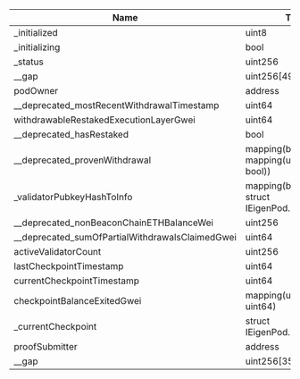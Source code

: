 | Name                                            | Type                                               | Slot | Offset | Bytes | Contract                                 |
|-------------------------------------------------|----------------------------------------------------|------|--------|-------|------------------------------------------|
| _initialized                                    | uint8                                              | 0    | 0      | 1     | src/contracts/pods/EigenPod.sol:EigenPod |
| _initializing                                   | bool                                               | 0    | 1      | 1     | src/contracts/pods/EigenPod.sol:EigenPod |
| _status                                         | uint256                                            | 1    | 0      | 32    | src/contracts/pods/EigenPod.sol:EigenPod |
| __gap                                           | uint256[49]                                        | 2    | 0      | 1568  | src/contracts/pods/EigenPod.sol:EigenPod |
| podOwner                                        | address                                            | 51   | 0      | 20    | src/contracts/pods/EigenPod.sol:EigenPod |
| __deprecated_mostRecentWithdrawalTimestamp      | uint64                                             | 51   | 20     | 8     | src/contracts/pods/EigenPod.sol:EigenPod |
| withdrawableRestakedExecutionLayerGwei          | uint64                                             | 52   | 0      | 8     | src/contracts/pods/EigenPod.sol:EigenPod |
| __deprecated_hasRestaked                        | bool                                               | 52   | 8      | 1     | src/contracts/pods/EigenPod.sol:EigenPod |
| __deprecated_provenWithdrawal                   | mapping(bytes32 => mapping(uint64 => bool))        | 53   | 0      | 32    | src/contracts/pods/EigenPod.sol:EigenPod |
| _validatorPubkeyHashToInfo                      | mapping(bytes32 => struct IEigenPod.ValidatorInfo) | 54   | 0      | 32    | src/contracts/pods/EigenPod.sol:EigenPod |
| __deprecated_nonBeaconChainETHBalanceWei        | uint256                                            | 55   | 0      | 32    | src/contracts/pods/EigenPod.sol:EigenPod |
| __deprecated_sumOfPartialWithdrawalsClaimedGwei | uint64                                             | 56   | 0      | 8     | src/contracts/pods/EigenPod.sol:EigenPod |
| activeValidatorCount                            | uint256                                            | 57   | 0      | 32    | src/contracts/pods/EigenPod.sol:EigenPod |
| lastCheckpointTimestamp                         | uint64                                             | 58   | 0      | 8     | src/contracts/pods/EigenPod.sol:EigenPod |
| currentCheckpointTimestamp                      | uint64                                             | 58   | 8      | 8     | src/contracts/pods/EigenPod.sol:EigenPod |
| checkpointBalanceExitedGwei                     | mapping(uint64 => uint64)                          | 59   | 0      | 32    | src/contracts/pods/EigenPod.sol:EigenPod |
| _currentCheckpoint                              | struct IEigenPod.Checkpoint                        | 60   | 0      | 64    | src/contracts/pods/EigenPod.sol:EigenPod |
| proofSubmitter                                  | address                                            | 62   | 0      | 20    | src/contracts/pods/EigenPod.sol:EigenPod |
| __gap                                           | uint256[35]                                        | 63   | 0      | 1120  | src/contracts/pods/EigenPod.sol:EigenPod |
